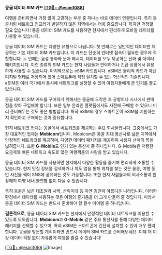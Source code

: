 **몽골 데이터 SIM 카드 [[TG💪+ @esim1088](https://t.me/s/esim1088)]**

여행을 준비하면서 가장 많이 고민하는 부분 중 하나는 바로 데이터 연결입니다. 특히 몽골처럼 네트워크 인프라가 발달하지 않은 지역에서는 더욱 중요합니다. 하지만 걱정할 필요 없습니다! 몽골 데이터 SIM 카드를 사용하면 현지에서 편리하게 모바일 데이터를 사용할 수 있습니다.

몽골 데이터 SIM 카드는 다양한 유형으로 나뉩니다. 첫 번째로는 일반적인 데이터만 제공하는 기본 데이터 SIM 카드입니다. 이 카드는 단순히 인터넷 접속이 필요한 경우에 적합합니다. 두 번째는 음성 통화와 문자 메시지, 데이터를 모두 제공하는 전화 및 데이터 패키지입니다. 이런 종류의 SIM 카드는 현지 사람들과 연락하거나 긴급 상황에서 유용하게 사용할 수 있습니다. 마지막으로는 eSIM 카드입니다. eSIM은 물리적 카드가 아닌 디지털 형태로 저장되어 있어 스마트폰에 직접 설치할 수 있는 혁신적인 기술입니다. eSIM은 여러 국가에서 동시에 네트워크를 설정할 수 있어 여행자들에게 큰 인기를 끌고 있습니다.

몽골 데이터 SIM 카드를 구매하기 위해서는 몽골에 도착한 후 공항이나 시내에서 판매점을 찾아 구입해야 합니다. 또한 일부 온라인 플랫폼에서도 사전에 구매할 수 있으니 미리 준비해두는 것도 좋은 방법입니다. 특히 eSIM의 경우 스마트폰이 eSIM을 지원하는지 확인하고 구매하는 것이 중요합니다.

현지 네트워크 업체는 몽골에서 네트워크를 제공하는 주요 회사들입니다. 그중에서도 가장 대표적인 업체는 **Mobicom**입니다. Mobicom은 몽골 최대 통신사로 넓은 지역에서 안정적인 네트워크를 제공하며, 다양한 데이터 패키지를 제공하여 사용자 선택의 폭을 넓혀줍니다. 또한 **G-Mobile**도 인기 있는 통신사 중 하나입니다. G-Mobile은 저렴한 요금제와 빠른 네트워크 속도로 많은 여행객들의 사랑을 받고 있습니다.

몽골 데이터 SIM 카드를 사용하면 현지에서 다양한 활동을 즐기며 편리하게 소통할 수 있습니다. 현지 맛집 정보를 검색하거나 지도 앱을 통해 위치를 찾는 것은 물론, 여행 동안 사진을 찍어 SNS에 공유하는 것도 가능합니다. 또한 현지 사람들과의 의사소통이 원활해져 여행 내내 불편함 없이 다닐 수 있습니다.

특히 몽골은 넓은 대초원과 사막, 산악지대 등 자연 경관이 아름다운 나라입니다. 이러한 환경에서 데이터를 사용하는 것은 여행의 즐거움을 더 크게 만들어 줄 것입니다. 따라서 몽골 데이터 SIM 카드는 반드시 준비해야 할 필수 아이템 중 하나입니다.

**결론적으로**, 몽골 데이터 SIM 카드는 현지에서 안정적인 데이터 네트워크를 이용할 수 있도록 도와줍니다. **Mobicom**과 **G-Mobile** 같은 주요 통신사를 통해 다양한 데이터 패키지를 선택할 수 있으며, 특히 eSIM은 스마트폰에 간단히 설치할 수 있어 매우 편리합니다. 몽골을 방문할 계획이라면 반드시 데이터 SIM 카드를 준비해보세요. 이제 더 이상 데이터 걱정 없이 자유롭게 여행을 즐길 수 있습니다!

[[TG💪+ @esim1088](https://t.me/s/esim1088) ![Image](https://i.postimg.cc/Y0z9fWf4/image.png)]